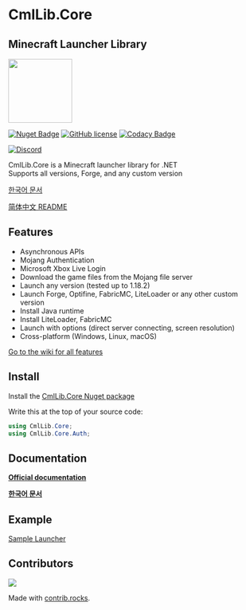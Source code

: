 # CmlLib.Core

## Minecraft Launcher Library

<img src='https://raw.githubusercontent.com/CmlLib/CmlLib.Core/master/icon.png' width=128>

[![Nuget Badge](https://img.shields.io/nuget/v/CmlLib.Core)](https://www.nuget.org/packages/CmlLib.Core)
[![GitHub license](https://img.shields.io/github/license/Naereen/StrapDown.js.svg)](https://github.com/CmlLib/CmlLib.Core/blob/master/LICENSE)
[![Codacy Badge](https://app.codacy.com/project/badge/Grade/3f55a130ec3f4bccb55e7def97cfa2ce)](https://www.codacy.com/gh/CmlLib/CmlLib.Core/dashboard?utm_source=github.com\&utm_medium=referral\&utm_content=CmlLib/CmlLib.Core\&utm_campaign=Badge_Grade)

[![Discord](https://img.shields.io/discord/795952027443527690?label=discord\&logo=discord\&style=for-the-badge)](https://discord.gg/cDW2pvwHSc)

CmlLib.Core is a Minecraft launcher library for .NET\
Supports all versions, Forge, and any custom version

[한국어 문서](https://alphabs.gitbook.io/cmllib/v/ko/cmllib.core/cmllib)

[简体中文 README](https://github.com/AlphaBs/CmlLib.Core/blob/master/docs/README-chs.md)

## Features

* Asynchronous APIs
* Mojang Authentication
* Microsoft Xbox Live Login
* Download the game files from the Mojang file server
* Launch any version (tested up to 1.18.2)
* Launch Forge, Optifine, FabricMC, LiteLoader or any other custom version
* Install Java runtime
* Install LiteLoader, FabricMC
* Launch with options (direct server connecting, screen resolution)
* Cross-platform (Windows, Linux, macOS)

[Go to the wiki for all features](https://alphabs.gitbook.io/cmllib/cmllib.core/cmllib)

## Install

Install the [CmlLib.Core Nuget package](https://www.nuget.org/packages/CmlLib.Core)

Write this at the top of your source code:

```csharp
using CmlLib.Core;
using CmlLib.Core.Auth;
```

## Documentation

**[Official documentation](https://alphabs.gitbook.io/cmllib/cmllib.core/cmllib)**

**[한국어 문서](https://alphabs.gitbook.io/cmllib/v/ko/cmllib.core/cmllib)**

## Example

[Sample Launcher](https://github.com/CmlLib/CmlLib-Minecraft-Launcher)

## Contributors

<a href="https://github.com/cmllib/cmllib.core/graphs/contributors">
  <img src="https://contrib.rocks/image?repo=cmllib/cmllib.core" />
</a>

Made with [contrib.rocks](https://contrib.rocks).
